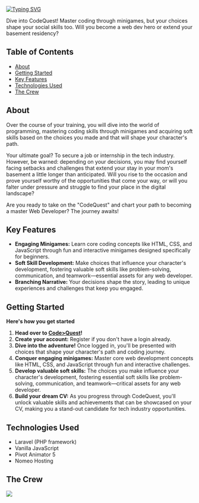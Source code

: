 [![Typing SVG](https://readme-typing-svg.demolab.com?font=Press+Start+2P&weight=700&size=24&duration=4993&pause=1000&color=22F743&random=false&width=435&lines=Code%3EQuest;A+Web+Dev+Journey)](https://git.io/typing-svg)

Dive into CodeQuest! Master coding through minigames, but your choices shape your social skills too. Will you become a web dev hero or extend your basement residency?

## Table of Contents

-   [About](#about)
-   [Getting Started](#getting-started)
-   [Key Features](#key-features)
-   [Technologies Used](#technologies-used)
-   [The Crew](#the-crew)

## About

Over the course of your training, you will dive into the world of programming, mastering coding skills through minigames and acquiring soft skills based on the choices you made and that will shape your character's path.

Your ultimate goal? To secure a job or internship in the tech industry. However, be warned: depending on your decisions, you may find yourself facing setbacks and challenges that extend your stay in your mom's basement a little longer than anticipated. Will you rise to the occasion and prove yourself worthy of the opportunities that come your way, or will you falter under pressure and struggle to find your place in the digital landscape?

Are you ready to take on the "CodeQuest" and chart your path to becoming a master Web Developer? The journey awaits!

## Key Features

* **Engaging Minigames:** Learn core coding concepts like HTML, CSS, and JavaScript through fun and interactive minigames designed specifically for beginners. 
* **Soft Skill Development:** Make choices that influence your character's development, fostering valuable soft skills like problem-solving, communication, and teamwork—essential assets for any web developer.
* **Branching Narrative:** Your decisions shape the story, leading to unique experiences and challenges that keep you engaged. 

## Getting Started

**Here's how you get started**

1. **Head over to [Code>Quest](https://codequest.be/)!**
2. **Create your account:** Register if you don't have a login already.
3. **Dive into the adventure!** Once logged in, you'll be presented with choices that shape your character's path and coding journey.
4. **Conquer engaging minigames:** Master core web development concepts like HTML, CSS, and JavaScript through fun and interactive challenges.
5. **Develop valuable soft skills:** The choices you make influence your character's development, fostering essential soft skills like problem-solving, communication, and teamwork—critical assets for any web developer.
6. **Build your dream CV:** As you progress through CodeQuest, you'll unlock valuable skills and achievements that can be showcased on your CV, making you a stand-out candidate for tech industry opportunities.

## Technologies Used 

* Laravel (PHP framework)
* Vanilla JavaScript
* Pivot Animator 5
* Nomeo Hosting

## The Crew

<a href="https://github.com/Xzanderzone/code-quest/graphs/contributors">
  <img src="https://contrib.rocks/image?repo=Xzanderzone/code-quest" />
</a>
